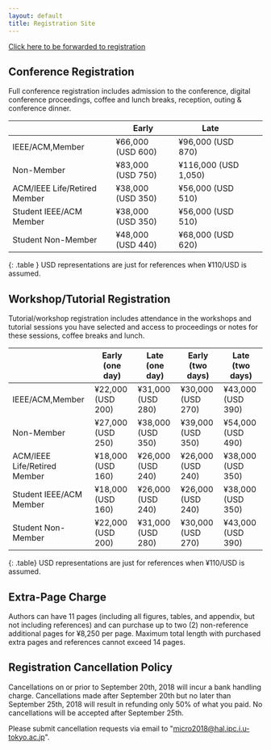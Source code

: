 ```yaml
---
layout: default
title: Registration Site
---
```

<div class="alert alert-info">
 <a href="https://whova.com/portal/registration/aiism_201810/">Click here to be forwarded to registration</a>
</div>

Conference Registration
-----------------------


Full conference registration includes admission to the conference, digital conference proceedings, coffee and lunch breaks, reception, outing & conference dinner.

|                              	| Early 	| Late 	|   	|   	|
|------------------------------	|-------	|------	|---	|---	|
| IEEE/ACM,Member              	| &yen;66,000 (USD 600)  	| &yen;96,000 (USD 870)  	|   	|   	|
| Non-Member                   	| &yen;83,000 (USD 750)  	| &yen;116,000 (USD 1,050) 	|   	|   	|
| ACM/IEEE Life/Retired Member 	| &yen;38,000 (USD 350)  	| &yen;56,000 (USD 510) 	|   	|   	|
| Student IEEE/ACM Member      	| &yen;38,000 (USD 350)   	| &yen;56,000 (USD 510) 	|   	|   	|
| Student Non-Member           	| &yen;48,000 (USD 440)  	| &yen;68,000 (USD 620) 	|   	|   	|
{: .table } 
USD representations are just for references when &yen;110/USD is assumed.  


Workshop/Tutorial Registration
------------------------------

Tutorial/workshop registration includes attendance in the workshops and tutorial sessions you have selected and access to proceedings or notes for these sessions, coffee breaks and lunch.


|                              	| Early (one day) 	| Late (one day) 	| Early (two days) 	| Late (two days) 	|
|------------------------------	|-----------------	|----------------	|------------------	|-----------------	|
| IEEE/ACM,Member              	| &yen;22,000 (USD 200)            	| &yen;31,000 (USD 280)          	| &yen;30,000  (USD 270)            	| &yen;43,000 (USD 390)            	|
| Non-Member                   	| &yen;27,000 (USD 250)            	| &yen;38,000 (USD 350)           	| &yen;39,000 (USD 350)             	| &yen;54,000 (USD 490)            	|
| ACM/IEEE Life/Retired Member 	| &yen;18,000 (USD 160)            	| &yen;26,000 (USD 240)           	| &yen;26,000 (USD 240)              	| &yen;38,000 (USD 350)            	|
| Student IEEE/ACM Member      	| &yen;18,000 (USD 160)            	| &yen;26,000 (USD 240)           	| &yen;26,000 (USD 240)             	| &yen;38,000 (USD 350)            	|
| Student Non-Member           	| &yen;22,000 (USD 200)            	| &yen;31,000 (USD 280)           	| &yen;30,000 (USD 270)             	| &yen;43,000 (USD 390)            	|
{: .table}
USD representations are just for references when &yen;110/USD is assumed. 


Extra-Page Charge
-----------------

Authors can have 11 pages (including all figures, tables, and appendix, but not including references)
and can purchase up to two (2) non-reference additional pages for &yen;8,250 per page.
Maximum total length with purchased extra pages and references cannot exceed 14 pages.

Registration Cancellation Policy
--------------------------------

Cancellations on or prior to September 20th, 2018 will incur a bank handling charge. Cancellations made after September 20th but no later than September 25th, 2018 will result in refunding only 50% of what you paid. No cancellations will be accepted after September 25th. 

Please submit cancellation requests via email to "micro2018@hal.ipc.i.u-tokyo.ac.jp".



